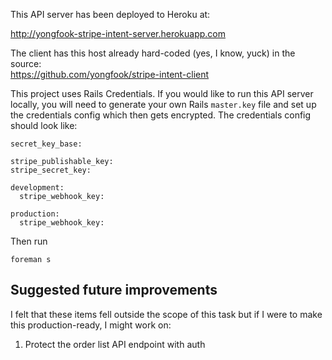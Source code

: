 This API server has been deployed to Heroku at:

http://yongfook-stripe-intent-server.herokuapp.com

The client has this host already hard-coded (yes, I know, yuck) in the source:  
https://github.com/yongfook/stripe-intent-client

This project uses Rails Credentials. If you would like to run this API server locally, you will need to generate your own Rails `master.key` file and set up the credentials config which then gets encrypted. The credentials config should look like:

```
secret_key_base: 

stripe_publishable_key: 
stripe_secret_key: 

development:
  stripe_webhook_key: 

production:
  stripe_webhook_key: 
```

Then run

`foreman s`

## Suggested future improvements

I felt that these items fell outside the scope of this task but if I were to make this production-ready, I might work on:
1. Protect the order list API endpoint with auth
